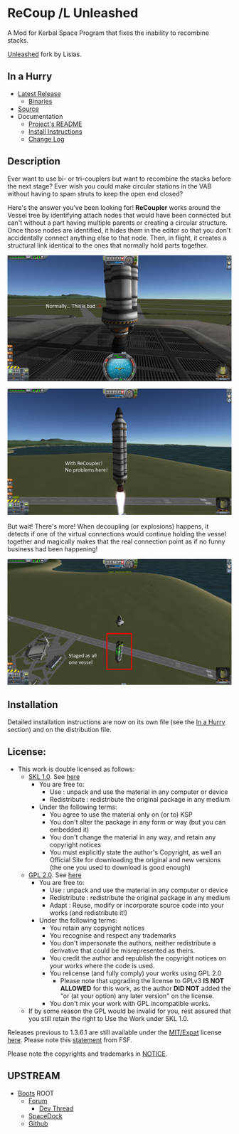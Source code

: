 # ReCoup /L Unleashed

A Mod for Kerbal Space Program that fixes the inability to recombine stacks.

[Unleashed](https://ksp.lisias.net/add-ons-unleashed/) fork by Lisias.


## In a Hurry

* [Latest Release](https://github.com/net-lisias-kspu/ReCoupler/releases)
	+ [Binaries](https://github.com/net-lisias-kspu/ReCoupler/tree/Archive)
* [Source](https://github.com/net-lisias-kspu/ReCoupler)
* Documentation
	+ [Project's README](https://github.com/net-lisias-kspu/ReCoupler/blob/master/README.md)
	+ [Install Instructions](https://github.com/net-lisias-kspu/ReCoupler/blob/master/INSTALL.md)
	+ [Change Log](./CHANGE_LOG.md)


## Description

Ever want to use bi- or tri-couplers but want to recombine the stacks before the next stage? Ever wish you could make circular stations in the VAB without having to spam struts to keep the open end closed?

Here's the answer you've been looking for! **ReCoupler** works around the Vessel tree by identifying attach nodes that would have been connected but can't without a part having multiple parents or creating a circular structure. Once those nodes are identified, it hides them in the editor so that you don't accidentally connect anything else to that node. Then, in flight, it creates a structural link identical to the ones that normally hold parts together.

![](./Docs/imgs/tI20hwV.jpg)

![](./Docs/imgs/Co9AvxR.png)

But wait! There's more! When decoupling (or explosions) happens, it detects if one of the virtual connections would continue holding the vessel together and magically makes that the real connection point as if no funny business had been happening!

![](./Docs/imgs/XLhkxBo.png)


## Installation

Detailed installation instructions are now on its own file (see the [In a Hurry](#in-a-hurry) section) and on the distribution file.

## License:

* This work is double licensed as follows:
	+ [SKL 1.0](https://ksp.lisias.net/SKL-1_0.txt). See [here](./LICENSE.KSPe.SKL-1_0)
		+ You are free to:
			- Use : unpack and use the material in any computer or device
			- Redistribute : redistribute the original package in any medium
		+ Under the following terms:
			- You agree to use the material only on (or to) KSP
			- You don't alter the package in any form or way (but you can embedded it)
			- You don't change the material in any way, and retain any copyright notices
			- You must explicitly state the author's Copyright, as well an Official Site for downloading the original and new versions (the one you used to download is good enough)
	+ [GPL 2.0](https://www.gnu.org/licenses/gpl-2.0.txt). See [here](./LICENSE.KSPe.GPL-2_0)
		+ You are free to:
			- Use : unpack and use the material in any computer or device
			- Redistribute : redistribute the original package in any medium
			- Adapt : Reuse, modify or incorporate source code into your works (and redistribute it!) 
		+ Under the following terms:
			- You retain any copyright notices
			- You recognise and respect any trademarks
			- You don't impersonate the authors, neither redistribute a derivative that could be misrepresented as theirs.
			- You credit the author and republish the copyright notices on your works where the code is used.
			- You relicense (and fully comply) your works using GPL 2.0
				- Please note that upgrading the license to GPLv3 **IS NOT ALLOWED** for this work, as the author **DID NOT** added the "or (at your option) any later version" on the license.
			- You don't mix your work with GPL incompatible works.
	* If by some reason the GPL would be invalid for you, rest assured that you still retain the right to Use the Work under SKL 1.0. 

Releases previous to 1.3.6.1 are still available under the [MIT/Expat](https://opensource.org/license/mit/) license [here](https://github.com/net-lisias-kspu/ReCoup/tree/Source/MIT). Please note this [statement](https://www.gnu.org/licenses/license-list.en.html#Expat) from FSF.

Please note the copyrights and trademarks in [NOTICE](./NOTICE).


## UPSTREAM

* [Boots](https://forum.kerbalspaceprogram.com/profile/62446-booots/) ROOT
	+ [Forum](https://forum.kerbalspaceprogram.com/topic/158136-*)
		- [Dev Thread](https://forum.kerbalspaceprogram.com/topic/157131-*)
	+ [SpaceDock](https://spacedock.info/mod/1250/ReCoupler)
	+ [Github](https://github.com/DBooots/ReCoupler)
